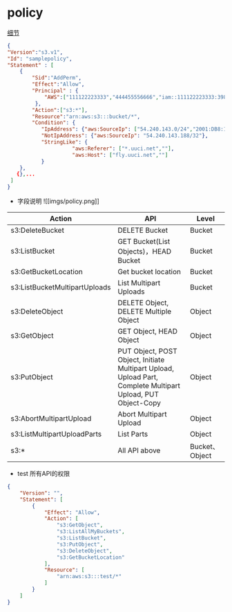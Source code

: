 # policy

[细节](https://docs.amazonaws.cn/AmazonS3/latest/userguide/access-policy-language-overview.html)

```json
{
"Version":"s3.v1", 
"Id": "samplepolicy",
"Statement" : [
    {
        "Sid":"AddPerm",  
        "Effect":"Allow", 
        "Principal" : {  
            "AWS":["111122223333","444455556666","iam::111122223333:3984935484"]
         },
        "Action":["s3:*"],  
        "Resource":"arn:aws:s3:::bucket/*",    
        "Condition": {   
           "IpAddress": {"aws:SourceIp": ["54.240.143.0/24","2001:DB8:1234:5678::/64","1.1.1.1"]},
           "NotIpAddress": {"aws:SourceIp": "54.240.143.188/32"},
           "StringLike": {
				     "aws:Referer": ["*.uuci.net",""],
				     "aws:Host": ["fly.uuci.net",""]			        
           }
    },
   {},...
 ]
}
```

* 字段说明
![[imgs/policy.png]]

|Action|API|Level|
|---|---|---|
|s3:DeleteBucket|DELETE Bucket|Bucket|
|s3:ListBucket|GET Bucket(List Objects)，HEAD Bucket|Bucket|
|s3:GetBucketLocation|Get bucket location|Bucket|
|s3:ListBucketMultipartUploads|List Multipart Uploads|Bucket|
|s3:DeleteObject|DELETE Object, DELETE Multiple Object|Object|
|s3:GetObject|GET Object, HEAD Object|Object|
|s3:PutObject|PUT Object, POST Object, Initiate Multipart Upload, Upload Part, Complete Multipart Upload, PUT Object-Copy|Object|
|s3:AbortMultipartUpload|Abort Multipart Upload|Object|
|s3:ListMultipartUploadParts|List Parts|Object|
|s3:*|All API above|Bucket、Object|


- test 所有API的权限
```json
{
    "Version": "",
    "Statement": [
        {
            "Effect": "Allow",
            "Action": [
                "s3:GetObject",
                "s3:ListAllMyBuckets",
                "s3:ListBucket",
                "s3:PutObject",
                "s3:DeleteObject",
                "s3:GetBucketLocation"
            ],
            "Resource": [
                "arn:aws:s3:::test/*"
            ]
        }
    ]
}
```
